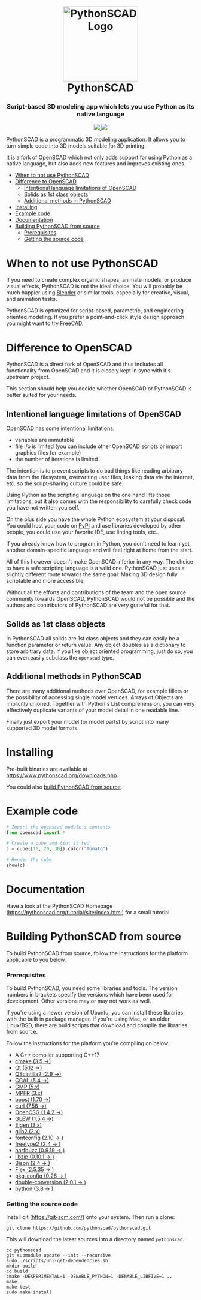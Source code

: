 <h1 align="center">
  <a href="https://pythonscad.org" target="_blank"><img src="https://pythonscad.org/pictures/plogo.PNG" alt="PythonSCAD Logo" width="200"></a>
  <br>
  PythonSCAD
  <br>
</h1>
<h3 align="center">Script-based 3D modeling app which lets you use Python as its
native language</h3>

<p align="center">
<a href="https://www.reddit.com/r/OpenPythonSCAD/" target="_blank">
<img src="https://img.shields.io/badge/Reddit-FF4500?logo=reddit&logoColor=white"/>
</a>
<a href="https://pythonscad.org" target="_blank">
<img src="https://img.shields.io/badge/Website-3776AB?logo=Python&logoColor=white"/>
</a>
</p>


PythonSCAD is a programmatic 3D modeling application. It allows you to turn simple code into 3D models suitable for 3D printing.

It is a fork of OpenSCAD which not only adds support for using Python as a native language, but also adds new features and improves existing ones.

- [When to not use PythonSCAD](#when-to-not-use-pythonscad)
- [Difference to OpenSCAD](#difference-to-openscad)
  - [Intentional language limitations of OpenSCAD](#intentional-language-limitations-of-openscad)
  - [Solids as 1st class objects](#solids-as-1st-class-objects)
  - [Additional methods in PythonSCAD](#additional-methods-in-pythonscad)
- [Installing](#installing)
- [Example code](#example-code)
- [Documentation](#documentation)
- [Building PythonSCAD from source](#building-pythonscad-from-source)
    - [Prerequisites](#prerequisites)
    - [Getting the source code](#getting-the-source-code)


# When to not use PythonSCAD

If you need to create complex organic shapes, animate models, or produce visual effects, PythonSCAD is not the ideal choice. You will probably be much happier using [Blender](https://www.blender.org/) or similar tools, especially for creative, visual, and animation tasks.

PythonSCAD is optimized for script-based, parametric, and engineering-oriented modeling. If you prefer a point-and-click style design approach you might want to try [FreeCAD](https://www.freecad.org/).

# Difference to OpenSCAD

PythonSCAD is a direct fork of OpenSCAD and thus includes all functionality from OpenSCAD and it is closely kept in sync with it's upstream project.

This section should help you decide whether OpenSCAD or PythonSCAD is better suited for your needs.

## Intentional language limitations of OpenSCAD

OpenSCAD has some intentional limitations:

- variables are immutable
- file i/o is limited (you can include other OpenSCAD scripts or import graphics files for example)
- the number of iterations is limited

The intention is to prevent scripts to do bad things like reading arbitrary data from the filesystem, overwriting user files, leaking data via the internet, etc. so the script-sharing culture could be safe.

Using Python as the scripting language on the one hand lifts those limitations, but it also comes with the responsibility to carefully check code you have not written yourself.

On the plus side you have the whole Python ecosystem at your disposal. You could host your code on [PyPI](https://pypi.org/) and use libraries developed by other people, you could use your favorite IDE, use linting tools, etc..

If you already know how to program in Python, you don't need to learn yet another domain-specific language and will feel right at home from the start.

All of this however doesn't make OpenSCAD inferior in any way. The choice to have a safe scripting language is a valid one. PythonSCAD just uses a slightly different route towards the same goal: Making 3D design fully scriptable and more accessible.

Without all the efforts and contributions of the team and the open source community towards OpenSCAD, PythonSCAD would not be possible and the authors and contributors of PythonSCAD are very grateful for that.

## Solids as 1st class objects

In PythonSCAD all solids are 1st class objects and they can easily be a function parameter or return value. Any object doubles as a dictionary to store arbitrary data. If you like object oriented programming, just do so, you can even easily subclass the `openscad` type.

## Additional methods in PythonSCAD

There are many additional methods over OpenSCAD, for example fillets or the possibility of accessing single model vertices. Arrays of Objects are implicitly unioned. Together with Python's List comprehension, you can very effectively duplicate variants of your model detail in one readable line.

Finally just export your model (or model parts) by script into many supported 3D model formats.

# Installing

Pre-built binaries are available at <https://www.pythonscad.org/downloads.php>.

You could also [build PythonSCAD from source](#building-pythonscad-from-source).

# Example code

```python
# Import the openscad module's contents
from openscad import *

# Create a cube amd tint it red
c = cube([10, 20, 30]).color("Tomato")

# Render the cube
show(c)
```

# Documentation

Have a look at the PythonSCAD Homepage (https://pythonscad.org/tutorial/site/index.html) for a small tutorial

# Building PythonSCAD from source

To build PythonSCAD from source, follow the instructions for the
platform applicable to you below.

### Prerequisites

To build PythonSCAD, you need some libraries and tools. The version numbers in brackets specify the versions which have been used for development. Other versions may or may not work as well.

If you're using a newer version of Ubuntu, you can install these libraries with the built in package manager. If you're using Mac, or an older Linux/BSD, there are build scripts that download and compile the libraries from source.

Follow the instructions for the platform you're compiling on below.

* A C++ compiler supporting C++17
* [cmake (3.5 ->)](https://cmake.org/)
* [Qt (5.12 ->)](https://qt.io/)
* [QScintilla2 (2.9 ->)](https://riverbankcomputing.com/software/qscintilla/)
* [CGAL (5.4 ->)](https://www.cgal.org/)
* [GMP (5.x)](https://gmplib.org/)
* [MPFR (3.x)](https://www.mpfr.org/)
* [boost (1.70 ->)](https://www.boost.org/)
* [curl (7.58 ->)](https://curl.se/)
* [OpenCSG (1.4.2 ->)](http://www.opencsg.org/)
* [GLEW (1.5.4 ->)](http://glew.sourceforge.net/)
* [Eigen (3.x)](https://eigen.tuxfamily.org/)
* [glib2 (2.x)](https://developer.gnome.org/glib/)
* [fontconfig (2.10 -> )](https://fontconfig.org/)
* [freetype2 (2.4 -> )](https://freetype.org/)
* [harfbuzz (0.9.19 -> )](https://www.freedesktop.org/wiki/Software/HarfBuzz/)
* [libzip (0.10.1 -> )](https://libzip.org/)
* [Bison (2.4 -> )](https://www.gnu.org/software/bison/)
* [Flex (2.5.35 -> )](http://flex.sourceforge.net/)
* [pkg-config (0.26 -> )](https://www.freedesktop.org/wiki/Software/pkg-config/)
* [double-conversion (2.0.1 -> )](https://github.com/google/double-conversion/)
* [python (3.8 -> )](https://github.com/python/cpython/)

### Getting the source code

Install git (https://git-scm.com/) onto your system. Then run a clone:

    git clone https://github.com/pythonscad/pythonscad.git

This will download the latest sources into a directory named `pythonscad`.

```shell
cd pythonscad
git submodule update --init --recursive
sudo ./scripts/uni-get-dependencies.sh
mkdir build
cd build
cmake -DEXPERIMENTAL=1 -DENABLE_PYTHON=1 -DENABLE_LIBFIVE=1 ..
make
make test
sudo make install
```
